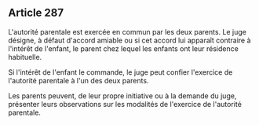 Article 287
----
L'autorité parentale est exercée en commun par les deux parents. Le juge
désigne, à défaut d'accord amiable ou si cet accord lui apparaît contraire à
l'intérêt de l'enfant, le parent chez lequel les enfants ont leur résidence
habituelle.

Si l'intérêt de l'enfant le commande, le juge peut confier l'exercice de
l'autorité parentale à l'un des deux parents.

Les parents peuvent, de leur propre initiative ou à la demande du juge,
présenter leurs observations sur les modalités de l'exercice de l'autorité
parentale.
